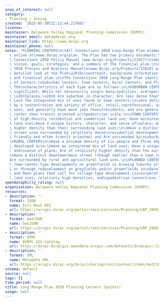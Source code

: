 ```yaml
---
area_of_interest: null
category:
- Planning / Zoning
created: '2023-05-30T22:11:44.227683'
license: ''
maintainer: Delaware Valley Regional Planning Commission (DVRPC)
maintainer_email: data@dvrpc.org
maintainer_link: https://www.dvrpc.org
maintainer_phone: null
notes: "PLANNING CENTERS\n\nAll Connections 2050 Long-Range Plan elements are available\
  \ online at\nwww.dvrpc.org/plan. The Plan has two primary documents:\n\n(1) The\
  \ Connections 2050 Policy Manual (www.dvrpc.org/Products/21027)\nidentifies the\
  \ vision, goals, strategies, and a summary of the financial plan.\n\n(2) The Connections\
  \ 2050 Process and Analysis Manual\n(www.dvrpc.org/Products/21028) provides a more\
  \ detailed look at the Plan\u2019s\noutreach, background information, analysis,\
  \ and financial plan.\n\nThe Connections 2050 Long-Range Plan identifies four types\
  \ of Centers:\nSuburban Centers, Town Centers, Rural Centers, and Planned Centers.\
  \ The\ncharacteristics of each type are as follows:\n\nSUBURBAN CENTERS\n\nAre regionally\
  \ significant; While not necessarily single municipalities, are\nperceived as single\
  \ \u201Cplaces;\u201D Are suburban in character; Are less dense than\ntown centers;\
  \ Lack the integrated mix of uses found in town centers;\n\nAre defined primarily\
  \ by a concentration and variety of office, retail,\nprofessional, and light industrial\
  \ uses, and generally have more jobs than\nresidents; and are generally auto dependent\
  \ rather than transit oriented or\npedestrian scale.\n\nTOWN CENTERS\n\nHave a mixture\
  \ of high-density residential and commercial land use; Have an\nintegrated mix of\
  \ land uses;Have a unique history, character, and sense of\nplace; Are of relatively\
  \ higher density than their surrounding land uses;\n\nHave a distinct downtown/main\
  \ street area surrounded by relatively dense\nresidential development;\n\nAre pedestrian\
  \ friendly and often transit oriented; and Are surrounded by\nsuburban land uses.\n\
  \nRURAL CENTERS\n\nHave a minimum density of six people and three employees per\
  \ developed acre;\nHave an integrated mix of land uses; Have a unique history, character,\
  \ and\nsense of place; Are of relatively higher density than the surrounding area;\n\
  \nHave a distinct downtown/main street (though smaller than a town center); and\n\
  Are surrounded by rural and agricultural land uses.\n\nPLANNED CENTERS\n\nAre planned\
  \ town-center-type developments on greenfields in Growing Suburbs or\nRural Areas\
  \ or through redevelopment on greyfields and/or brownfields in\nDeveloped Communities;\
  \ and Have plans that call for village-type development,\nincorporating mixed, integrated\
  \ land uses, relatively high densities, and\npedestrian connections.\n\n"
opendataphilly_rating: null
organization: Delaware Valley Regional Planning Commission (DVRPC)
resources:
- description: ''
  format: JSON
  name: Esri Rest API
  url: https://arcgis.dvrpc.org/portal/rest/services/Planning/LRP_2050_PlanningCenters_Points/FeatureServer/0
- description: ''
  format: GeoJSON
  name: GeoJSON
  url: https://arcgis.dvrpc.org/portal/rest/services/Planning/LRP_2050_PlanningCenters_Points/FeatureServer/0/query?where=1=1&outsr=4326&outfields=*&f=geojson
- description: ''
  format: HTML
  name: DVRPC GIS Catalog
  url: https://dvrpc-dvrpcgis.opendata.arcgis.com/datasets/dvrpcgis::long-range-plan-2050-planning-centers-points
- description: ''
  format: XML
  name: Metadata XML
  url: https://arcgis.dvrpc.org/dvrpc/sharing/rest/content/items/6e571b9c690a4f128799033305967d36/info/metadata/metadata.xml?format=default
schema: default
source: null
tags: []
time_period: null
title: Long Range Plan 2050 Planning Centers (points)
usage: null
---
```

